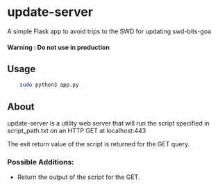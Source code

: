# update-server
A simple Flask app to avoid trips to the SWD for updating swd-bits-goa
#### Warning : Do not use in production

## Usage
```bash
    sudo python3 app.py
```

## About

update-server is a utility web server that will run the script specified in script_path.txt on an HTTP GET at localhost:443

The exit return value of the script is returned for the GET query.

### Possible Additions:
- Return the output of the script for the GET.
